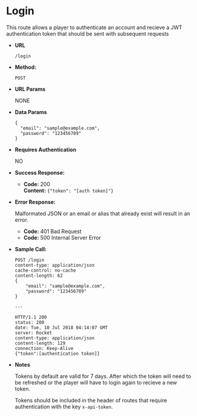 # Login

This route allows a player to authenticate an account and recieve a JWT authentication token that should be sent with subsequent requests

* **URL**

  `/login`

* **Method:**
  
  `POST`
  
*  **URL Params**

   NONE 

* **Data Params**

  ```
  {
    "email": "sample@example.com",
    "password": "123456789"
  }
  ```

* **Requires Authentication**

    NO

* **Success Response:**
  
  * **Code:** 200 <br />
    **Content:** `{"token": "[auth token]"}`
 
* **Error Response:**

  Malformated JSON or an email or alias that already exist will result in an error.

  * **Code:** 401 Bad Request <br />
  * **Code:** 500 Internal Server Error <br />

* **Sample Call:**

    ```
    POST /login
    content-type: application/json
    cache-control: no-cache
    content-length: 62
    { 
        "email": "sample@example.com",
        "password": "123456789"
    }

    ---

    HTTP/1.1 200
    status: 200
    date: Tue, 10 Jul 2018 04:14:07 GMT
    server: Rocket
    content-type: application/json
    content-length: 129
    connection: Keep-Alive
    {"token":[authentication token]}
    ```
* **Notes**

  Tokens by default are valid for 7 days. After which the token will need to be refreshed or the player will have to login again to recieve a new token.

  Tokens should be included in the header of routes that require authentication with the key `x-api-token`.